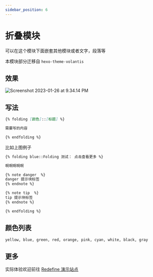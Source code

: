 ```yaml
---
sidebar_position: 6
---
```


# 折叠模块

可以在这个模块下面嵌套其他模块或者文字，段落等

本模块部分迁移自 `hexo-theme-volantis`

## 效果

![Screenshot 2023-01-26 at 9.34.14 PM](https://evan.beee.top/img/2023/01/26/ade3c1205a969a2f69f1327225166288.png)

## 写法

```markdown
{% folding [颜色]::[标题] %}

需要写的内容

{% endfolding %}
```

比如上图例子

```markdown
{% folding blue::Folding 测试： 点击查看更多 %}

啊啊啊啊啊

{% note danger  %}
danger 提示块标签
{% endnote %}

{% note tip  %}
tip 提示块标签
{% endnote %}

{% endfolding %}
```

## 颜色列表

```markdown
yellow, blue, green, red, orange, pink, cyan, white, black, gray
```

## 更多

实际体验欢迎前往 [Redefine 演示站点](https://redefine.ohevan.com/2022/10/02/theme-demo/)
